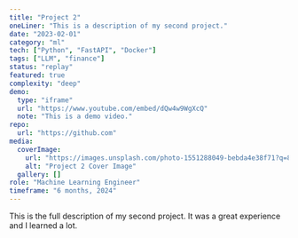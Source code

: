 ```yaml
---
title: "Project 2"
oneLiner: "This is a description of my second project."
date: "2023-02-01"
category: "ml"
tech: ["Python", "FastAPI", "Docker"]
tags: ["LLM", "finance"]
status: "replay"
featured: true
complexity: "deep"
demo:
  type: "iframe"
  url: "https://www.youtube.com/embed/dQw4w9WgXcQ"
  note: "This is a demo video."
repo:
  url: "https://github.com"
media:
  coverImage:
    url: "https://images.unsplash.com/photo-1551288049-bebda4e38f71?q=80&w=2070&auto=format&fit=crop&ixlib=rb-4.0.3&ixid=M3wxMjA3fDB8MHxwaG90by1wYWdlfHx8fGVufDB8fHx8fA%3D%3D"
    alt: "Project 2 Cover Image"
  gallery: []
role: "Machine Learning Engineer"
timeframe: "6 months, 2024"
---
```


This is the full description of my second project. It was a great experience and I learned a lot.
